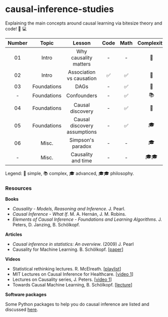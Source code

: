 # causal-inference-studies

Explaining the main concepts around causal learning via bitesize theory and code! :closed_book: :computer:

| Number | Topic | Lesson | Code | Math | Complexity |
| :-----------: | :-----------: | :-----------: | :-----------: | :-----------: | :-----------: |
| 01 | Intro  | Why causality matters | - | - | :cake:
| 02 | Intro | Association vs causation |  :white_check_mark: | :white_check_mark: | :cake:
| 03 | Foundations | DAGs |  - | :white_check_mark: | :cake:
| - | Foundations | Confounders |  - | :white_check_mark: | :books:
| 04 | Foundations | Causal discovery |  - | :white_check_mark: | :cake:
| 05 | Foundations | Causal discovery assumptions |  - | :white_check_mark: | :mortar_board:
| 06 | Misc. | Simpson's paradox |  - | - | :mortar_board:
| - | Misc. | Causality and time |  - | - | :mortar_board::mortar_board:


Legend: :cake: simple, :books: complex, :mortar_board: advanced, :mortar_board::mortar_board: philosophy.

### Resources

**Books**

- *Causality - Models, Reasoning and Inference*. J. Pearl.
- *Causal Inference - What If*. M. A. Hernán, J. M. Robins.
- *Elements of Causal Inference - Foundations and Learning Algorithms*. J. Peters, D. Janzing, B. Schölkopf.

**Articles**

- *Causal inference in statistics: An overview*. (2009) J. Pearl
- Causality for Machine Learning. B. Schölkopf. [[paper](https://arxiv.org/pdf/1911.10500)]

**Videos**

- Statistical rethinking lectures. R. McElreath. [[playlist](https://youtube.com/playlist?list=PLDcUM9US4XdPz-KxHM4XHt7uUVGWWVSus&si=l81BjmEHm1JbrstP)]
- MIT Lectures on Causal Inference for Healthcare. [[video 1](https://www.youtube.com/watch?v=gRkUhg9Wb-I)]
- Lectures on Causality series, J. Peters. [[video 1](https://www.youtube.com/watch?v=zvrcyqcN9Wo)]
- Towards Causal Machine Learning, B. Schölkopf. [[lecture](https://www.youtube.com/watch?v=ooeRlw3U2zU)]

**Software packages**

Some Python packages to help you do causal inference are listed and discussed [here](markdowns/software_packages.md).